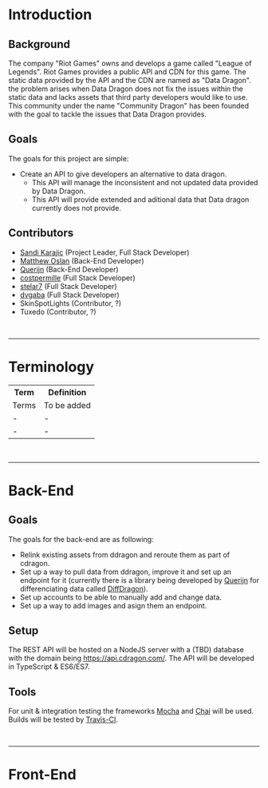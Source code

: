# Introduction
## Background
The company "Riot Games" owns and develops a game called "League of Legends". Riot Games provides a public API and CDN for this game. The static data provided by the API and the CDN are named as "Data Dragon". the problem arises when Data Dragon does not fix the issues within the static data and lacks assets that third party developers would like to use. This community under the name "Community Dragon" has been founded with the goal to tackle the issues that Data Dragon provides. 

## Goals
The goals for this project are simple:
* Create an API to give developers an alternative to data dragon.
  * This API will manage the inconsistent and not updated data provided by Data Dragon.
  * This API  will provide extended and aditional data that Data dragon currently does not provide. 

## Contributors
* [Sandi Karajic](https://github.com/skarajic) (Project Leader, Full Stack Developer)
* [Matthew Oslan](https://github.com/derpthemeus) (Back-End Developer)
* [Querijn](https://github.com/querijn) (Back-End Developer)
* [costpermille](https://github.com/querijn) (Full Stack Developer)
* [stelar7](https://github.com/stelar7) (Full Stack Developer)
* [dvgaba](https://github.com/dvgaba) (Full Stack Developer)
* SkinSpotLights (Contributor, ?)
* Tuxedo (Contributor, ?)

<br/>

---

# Terminology

<table>
    <tr>
        <th>Term</th>
        <th>Definition</th>
    </tr>
    <tr>
        <td>Terms</td>
        <td>To be added</td>
    </tr>
    <tr>
        <td>-</td>
        <td>-</td>
    </tr>
    <tr>
        <td>-</td>
        <td>-</td>
    </tr>
</table>

<br/>

---

# Back-End
## Goals
The goals for the back-end are as following:
* Relink existing assets from ddragon and reroute them as part of cdragon.
* Set up a way to pull data from ddragon, improve it and set up an endpoint for it (currently there is a library being developed by [Querijn](https://github.com/querijn) for differenciating data called [DiffDragon](https://github.com/Querijn/DiffDragon)).
* Set up accounts to be able to manually add and change data.
* Set up a way to add images and asign them an endpoint.

## Setup
The REST API will be hosted on a NodeJS server with a (TBD) database with the domain being https://api.cdragon.com/. The API will be developed in TypeScript & ES6/ES7.

## Tools
For unit & integration testing the frameworks [Mocha](https://mochajs.org/) and [Chai](http://chaijs.com/) will be used. Builds will be tested by [Travis-CI](https://travis-ci.org/).

<br/>

---

# Front-End